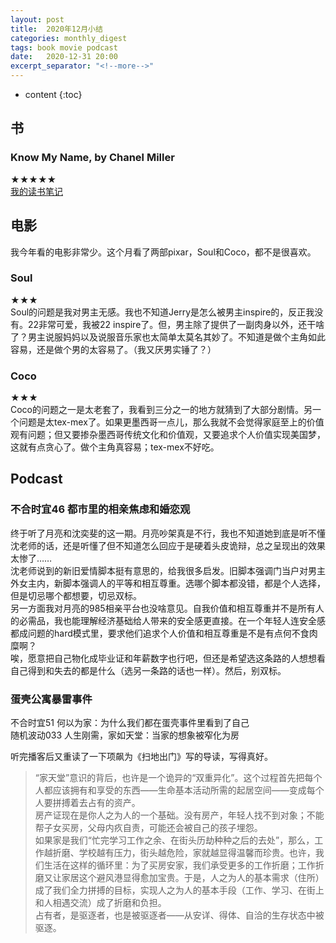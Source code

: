 ```yaml
---
layout: post
title:  2020年12月小结
categories: monthly_digest
tags: book movie podcast
date:   2020-12-31 20:00
excerpt_separator: "<!--more-->"
---
```

* content
{:toc}

<!--more-->

## 书  
### Know My Name, by Chanel Miller  
★★★★★  
[我的读书笔记](https://venico19.github.io/2020/12/23/knowmyname/)  

## 电影  
我今年看的电影非常少。这个月看了两部pixar，Soul和Coco，都不是很喜欢。  
### Soul  
★★★  
Soul的问题是我对男主无感。我也不知道Jerry是怎么被男主inspire的，反正我没有。22非常可爱，我被22 inspire了。但，男主除了提供了一副肉身以外，还干啥了？男主说服妈妈以及说服音乐家也太简单太莫名其妙了。不知道是做个主角如此容易，还是做个男的太容易了。（我又厌男实锤了？）  
### Coco  
★★★  
Coco的问题之一是太老套了，我看到三分之一的地方就猜到了大部分剧情。另一个问题是太tex-mex了。如果更墨西哥一点儿，那么我就不会觉得家庭至上的价值观有问题；但又要掺杂墨西哥传统文化和价值观，又要追求个人价值实现美国梦，这就有点贪心了。做个主角真容易；tex-mex不好吃。  

## Podcast
### 不合时宜46 都市里的相亲焦虑和婚恋观  
终于听了月亮和沈奕斐的这一期。月亮吵架真是不行，我也不知道她到底是听不懂沈老师的话，还是听懂了但不知道怎么回应于是硬着头皮诡辩，总之呈现出的效果太惨了……  
沈老师说到的新旧爱情脚本挺有意思的，给我很多启发。旧脚本强调门当户对男主外女主内，新脚本强调人的平等和相互尊重。选哪个脚本都没错，都是个人选择，但是切忌哪个都想要，切忌双标。  
另一方面我对月亮的985相亲平台也没啥意见。自我价值和相互尊重并不是所有人的必需品，我也能理解经济基础给人带来的安全感更直接。在一个年轻人连安全感都成问题的hard模式里，要求他们追求个人价值和相互尊重是不是有点何不食肉糜啊？  
唉，愿意把自己物化成毕业证和年薪数字也行吧，但还是希望选这条路的人想想看自己得到和失去的都是什么（选另一条路的话也一样）。然后，别双标。  

### 蛋壳公寓暴雷事件  
不合时宜51 何以为家：为什么我们都在蛋壳事件里看到了自己  
随机波动033 人生刚需，家如天堂：当家的想象被窄化为房  

听完播客后又重读了一下项飙为《扫地出门》写的导读，写得真好。  
>“家天堂”意识的背后，也许是一个诡异的“双重异化”。这个过程首先把每个人都应该拥有和享受的东西——生命基本活动所需的起居空间——变成每个人要拼搏着去占有的资产。  
>房产证现在是你人之为人的一个基础。没有房产，年轻人找不到对象；不能帮子女买房，父母内疚自责，可能还会被自己的孩子埋怨。  
>如果家是我们“忙完学习工作之余、在街头历劫种种之后的去处”，那么，工作越折磨、学校越有压力，街头越危险，家就越显得温馨而珍贵。也许，我们生活在这样的循环里：为了买房安家，我们承受更多的工作折磨；工作折磨又让家居这个避风港显得愈加宝贵。于是，人之为人的基本需求（住所）成了我们全力拼搏的目标，实现人之为人的基本手段（工作、学习、在街上和人相遇交流）成了折磨和负担。  
>占有者，是驱逐者，也是被驱逐者——从安详、得体、自洽的生存状态中被驱逐。